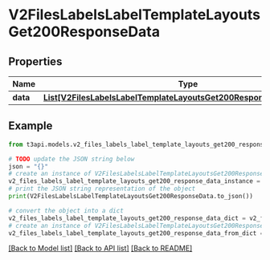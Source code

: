 # V2FilesLabelsLabelTemplateLayoutsGet200ResponseData


## Properties

Name | Type | Description | Notes
------------ | ------------- | ------------- | -------------
**data** | [**List[V2FilesLabelsLabelTemplateLayoutsGet200ResponseDataDataInner]**](V2FilesLabelsLabelTemplateLayoutsGet200ResponseDataDataInner.md) |  | [optional] 

## Example

```python
from t3api.models.v2_files_labels_label_template_layouts_get200_response_data import V2FilesLabelsLabelTemplateLayoutsGet200ResponseData

# TODO update the JSON string below
json = "{}"
# create an instance of V2FilesLabelsLabelTemplateLayoutsGet200ResponseData from a JSON string
v2_files_labels_label_template_layouts_get200_response_data_instance = V2FilesLabelsLabelTemplateLayoutsGet200ResponseData.from_json(json)
# print the JSON string representation of the object
print(V2FilesLabelsLabelTemplateLayoutsGet200ResponseData.to_json())

# convert the object into a dict
v2_files_labels_label_template_layouts_get200_response_data_dict = v2_files_labels_label_template_layouts_get200_response_data_instance.to_dict()
# create an instance of V2FilesLabelsLabelTemplateLayoutsGet200ResponseData from a dict
v2_files_labels_label_template_layouts_get200_response_data_from_dict = V2FilesLabelsLabelTemplateLayoutsGet200ResponseData.from_dict(v2_files_labels_label_template_layouts_get200_response_data_dict)
```
[[Back to Model list]](../README.md#documentation-for-models) [[Back to API list]](../README.md#documentation-for-api-endpoints) [[Back to README]](../README.md)


